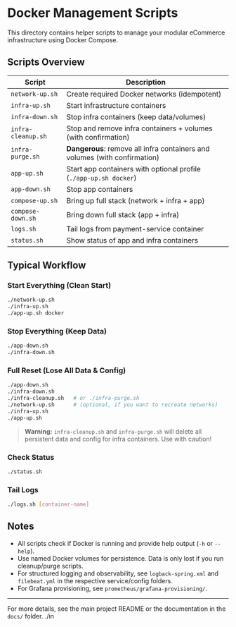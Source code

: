 # Docker Management Scripts

This directory contains helper scripts to manage your modular eCommerce infrastructure using Docker Compose.

## Scripts Overview

| Script             | Description                                                                |
|--------------------|----------------------------------------------------------------------------|
| `network-up.sh`    | Create required Docker networks (idempotent)                               |
| `infra-up.sh`      | Start infrastructure containers                                            |
| `infra-down.sh`    | Stop infra containers (keep data/volumes)                                  |
| `infra-cleanup.sh` | Stop and remove infra containers + volumes (with confirmation)             |
| `infra-purge.sh`   | **Dangerous**: remove all infra containers and volumes (with confirmation) |
| `app-up.sh`        | Start app containers with optional profile (`./app-up.sh docker`)          |
| `app-down.sh`      | Stop app containers                                                        |
| `compose-up.sh`    | Bring up full stack (network + infra + app)                                |
| `compose-down.sh`  | Bring down full stack (app + infra)                                        |
| `logs.sh`          | Tail logs from payment-service container                                   |
| `status.sh`        | Show status of app and infra containers                                    |

## Typical Workflow

### Start Everything (Clean Start)

```bash
./network-up.sh
./infra-up.sh
./app-up.sh docker
```

### Stop Everything (Keep Data)

```bash
./app-down.sh
./infra-down.sh
```

### Full Reset (Lose All Data & Config)

```bash
./app-down.sh
./infra-down.sh
./infra-cleanup.sh   # or ./infra-purge.sh
./network-up.sh      # (optional, if you want to recreate networks)
./infra-up.sh
./app-up.sh
```

> **Warning:** `infra-cleanup.sh` and `infra-purge.sh` will delete all persistent data and config for infra containers.
> Use with caution!

### Check Status

```bash
./status.sh
```

### Tail Logs

```bash
./logs.sh [container-name]
```

## Notes

- All scripts check if Docker is running and provide help output (`-h` or `--help`).
- Use named Docker volumes for persistence. Data is only lost if you run cleanup/purge scripts.
- For structured logging and observability, see `logback-spring.xml` and `filebeat.yml` in the respective service/config
  folders.
- For Grafana provisioning, see `prometheus/grafana-provisioning/`.

---

For more details, see the main project README or the documentation in the `docs/` folder.
./in